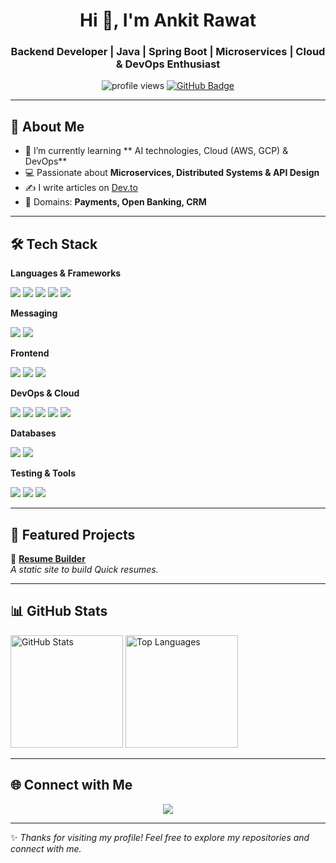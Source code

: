 <!-- Profile Header -->
<h1 align="center">Hi 👋, I'm Ankit Rawat</h1>
<h3 align="center">Backend Developer | Java | Spring Boot | Microservices | Cloud & DevOps Enthusiast</h3>

<p align="center">
  <img src="https://komarev.com/ghpvc/?username=yourusername&label=Profile%20Views&color=0e75b6&style=flat" alt="profile views" />
  <a href="https://github.com/yourusername?tab=followers"><img src="https://img.shields.io/github/followers/yourusername?label=Followers&style=social" alt="GitHub Badge"></a>
</p>

---

## 🚀 About Me
- 🌱 I’m currently learning ** AI technologies, Cloud (AWS, GCP) & DevOps**  
- 💻 Passionate about **Microservices, Distributed Systems & API Design**  
- ✍️ I write articles on [Dev.to](https://dev.to/ankitdevcode)  
- 🎯 Domains: **Payments, Open Banking, CRM**  

---

## 🛠️ Tech Stack


**Languages & Frameworks**  
<p>
  <img src="https://img.shields.io/badge/Java-ED8B00?style=for-the-badge&logo=openjdk&logoColor=white"/>
  <img src="https://img.shields.io/badge/SpringBoot-6DB33F?style=for-the-badge&logo=springboot&logoColor=white"/>
  <img src=https://img.shields.io/badge/SQL-003B57?style=for-the-badge&logo=postgresql&logoColor=white/>
  <img src="https://img.shields.io/badge/Hibernate-59666C?style=for-the-badge&logo=hibernate&logoColor=yellow"/>
  <img src="https://img.shields.io/badge/Maven-C71A36?style=for-the-badge&logo=apachemaven&logoColor=white"/>
</p>


**Messaging**
<p>
  <img src="https://img.shields.io/badge/Apache%20Kafka-231F20?style=for-the-badge&logo=apachekafka&logoColor=white"/>
  <img src="https://img.shields.io/badge/Spring%20Kafka-6DB33F?style=for-the-badge&logo=spring&logoColor=white"/>
</p>

**Frontend**  
<p>
  <img src="https://img.shields.io/badge/HTML5-E34F26?style=for-the-badge&logo=html5&logoColor=white"/>
  <img src="https://img.shields.io/badge/CSS3-1572B6?style=for-the-badge&logo=css3&logoColor=white"/>
  <img src="https://img.shields.io/badge/JavaScript-F7DF1E?style=for-the-badge&logo=javascript&logoColor=black"/>
</p>

**DevOps & Cloud**  
<p>
  <img src="https://img.shields.io/badge/Docker-2496ED?style=for-the-badge&logo=docker&logoColor=white"/>
  <img src="https://img.shields.io/badge/Kubernetes-326CE5?style=for-the-badge&logo=kubernetes&logoColor=white"/>
  <img src="https://img.shields.io/badge/AWS-FF9900?style=for-the-badge&logo=amazonaws&logoColor=white"/>
  <img src="https://img.shields.io/badge/PCF-002F87?style=for-the-badge&logo=cloudfoundry&logoColor=white"/>
  <img src="https://img.shields.io/badge/GitLab-FC6D26?style=for-the-badge&logo=gitlab&logoColor=white"/>
</p>

**Databases**  
<p>
  <img src="https://img.shields.io/badge/MySQL-005C84?style=for-the-badge&logo=mysql&logoColor=white"/>
  <img src="https://img.shields.io/badge/PostgreSQL-316192?style=for-the-badge&logo=postgresql&logoColor=white"/>
</p>

**Testing & Tools**  
<p>
  <img src="https://img.shields.io/badge/JUnit5-25A162?style=for-the-badge&logo=junit5&logoColor=white"/>
  <img src="https://img.shields.io/badge/Mockito-FFCA28?style=for-the-badge&logo=mockito&logoColor=black"/>
  <img src="https://img.shields.io/badge/JMeter-D22128?style=for-the-badge&logo=apachejmeter&logoColor=white"/>
</p>

---

## 📂 Featured Projects  

🔗 [**Resume Builder**](https://ankitdevcode.github.io/resume_builder/)  
*A static site to build Quick resumes.*  

---


## 📊 GitHub Stats

<p>
  <img src="https://github-readme-stats.vercel.app/api?username=ankitdevcode&show_icons=true&theme=radical" alt="GitHub Stats" height="180"/>
  <img src="https://github-readme-stats.vercel.app/api/top-langs/?username=ankitdevcode&layout=compact&theme=radical" alt="Top Languages" height="180"/>
</p>

---

## 🌐 Connect with Me
<p align="center">
  <a href="[https://dev.to/ankitdevcode]"><img src="https://img.shields.io/badge/Dev.to-0A0A0A?style=for-the-badge&logo=devdotto&logoColor=white"/></a>
</p>

---

✨ *Thanks for visiting my profile! Feel free to explore my repositories and connect with me.*
